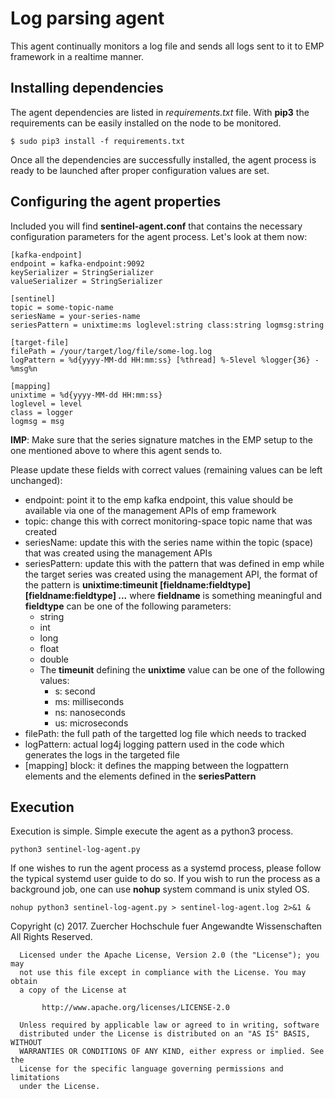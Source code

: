 # Log parsing agent
This agent continually monitors a log file and sends all logs sent to it to EMP 
framework in a realtime manner.

## Installing dependencies
The agent dependencies are listed in *requirements.txt* file. With **pip3** the 
requirements can be easily installed on the node to be monitored.

```
$ sudo pip3 install -f requirements.txt
```

Once all the dependencies are successfully installed, the agent process is 
ready to be launched after proper configuration values are set.

## Configuring the agent properties
Included you will find **sentinel-agent.conf** that contains the necessary 
configuration parameters for the agent process. Let's look at them now:

```
[kafka-endpoint]
endpoint = kafka-endpoint:9092
keySerializer = StringSerializer
valueSerializer = StringSerializer

[sentinel]
topic = some-topic-name
seriesName = your-series-name
seriesPattern = unixtime:ms loglevel:string class:string logmsg:string

[target-file]
filePath = /your/target/log/file/some-log.log
logPattern = %d{yyyy-MM-dd HH:mm:ss} [%thread] %-5level %logger{36} - %msg%n

[mapping]
unixtime = %d{yyyy-MM-dd HH:mm:ss}
loglevel = level
class = logger
logmsg = msg
```

**IMP**: Make sure that the series signature matches in the EMP setup to the 
one mentioned above to where this agent sends to.

Please update these fields with correct values (remaining values can be left 
unchanged):
- endpoint: point it to the emp kafka endpoint, this value should be available 
via one of the management APIs of emp framework
- topic: change this with correct monitoring-space topic name that was created
- seriesName: update this with the series name within the topic (space) that 
was created using the management APIs
- seriesPattern: update this with the pattern that was defined in emp while the 
target series was created using the management API, the format of the pattern 
is **unixtime:timeunit [fieldname:fieldtype] [fieldname:fieldtype] ...** where 
**fieldname** is something meaningful and **fieldtype** can be one of the 
following parameters:
	- string
	- int
	- long
	- float
	- double
	- The **timeunit** defining the **unixtime** value can be one of the 
	following values:
		- s: second
		- ms: milliseconds
		- ns: nanoseconds
		- us: microseconds 
- filePath: the full path of the targetted log file which needs to tracked
- logPattern: actual log4j logging pattern used in the code which generates the 
logs in the targeted file
- [mapping] block: it defines the mapping between the logpattern elements and 
the elements defined in the **seriesPattern**

## Execution
Execution is simple. Simple execute the agent as a python3 process.
```
python3 sentinel-log-agent.py
```

If one wishes to run the agent process as a systemd process, please follow the 
typical systemd user guide to do so. If you wish to run the process as a 
background job, one can use **nohup** system command is unix styled OS.

```
nohup python3 sentinel-log-agent.py > sentinel-log-agent.log 2>&1 &
```

  Copyright (c) 2017. Zuercher Hochschule fuer Angewandte Wissenschaften
   All Rights Reserved.
 
      Licensed under the Apache License, Version 2.0 (the "License"); you may
      not use this file except in compliance with the License. You may obtain
      a copy of the License at
 
           http://www.apache.org/licenses/LICENSE-2.0
 
      Unless required by applicable law or agreed to in writing, software
      distributed under the License is distributed on an "AS IS" BASIS, WITHOUT
      WARRANTIES OR CONDITIONS OF ANY KIND, either express or implied. See the
      License for the specific language governing permissions and limitations
      under the License.